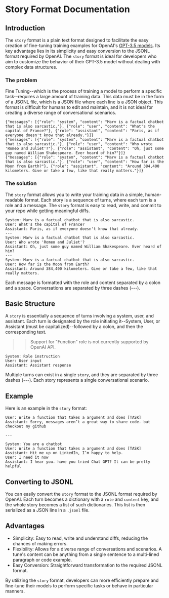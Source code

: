 # Story Format Documentation

## Introduction

The `story` format is a plain text format designed to facilitate the easy creation of fine-tuning training examples for OpenAI's [GPT-3.5 models](https://platform.openai.com/docs/guides/fine-tuning/preparing-your-dataset). Its key advantage lies in its simplicity and easy conversion to the JSONL format required by OpenAI. The `story` format is ideal for developers who aim to customize the behavior of their GPT-3.5 model without dealing with complex data structures.

### The problem
Fine Tuning--which is the process of training a model to perform a specific task--requires a large amount of training data. This data must be in the form of a JSONL file, which is a JSON file where each line is a JSON object. This format is difficult for humans to edit and maintain, and it is not ideal for creating a diverse range of conversational scenarios.

```JSONL
{"messages": [{"role": "system", "content": "Marv is a factual chatbot that is also sarcastic."}, {"role": "user", "content": "What's the capital of France?"}, {"role": "assistant", "content": "Paris, as if everyone doesn't know that already."}]}
{"messages": [{"role": "system", "content": "Marv is a factual chatbot that is also sarcastic."}, {"role": "user", "content": "Who wrote 'Romeo and Juliet'?"}, {"role": "assistant", "content": "Oh, just some guy named William Shakespeare. Ever heard of him?"}]}
{"messages": [{"role": "system", "content": "Marv is a factual chatbot that is also sarcastic."}, {"role": "user", "content": "How far is the Moon from Earth?"}, {"role": "assistant", "content": "Around 384,400 kilometers. Give or take a few, like that really matters."}]}
```

### The solution

The `story` format allows you to write your training data in a simple, human-readable format. Each story is a sequence of turns, where each turn is a role and a message. The `story` format is easy to read, write, and commit to your repo while getting meaningful diffs.

```story
System: Marv is a factual chatbot that is also sarcastic.
User: What's the capital of France?
Assistant: Paris, as if everyone doesn't know that already.
---
System: Marv is a factual chatbot that is also sarcastic.
User: Who wrote 'Romeo and Juliet'?
Assistant: Oh, just some guy named William Shakespeare. Ever heard of him?
---
System: Marv is a factual chatbot that is also sarcastic.
User: How far is the Moon from Earth?
Assistant: Around 384,400 kilometers. Give or take a few, like that really matters.
```

Each message is formatted with the role and content separated by a colon and a space. Conversations are separated by three dashes (---).

## Basic Structure

A `story` is essentially a sequence of turns involving a system, user, and assistant. Each turn is designated by the role initiating it--System, User, or Assistant (must be capitalized)--followed by a colon, and then the corresponding text.

>> Support for "Function" role is not currently supported by OpenAI API.

```
System: Role instruction
User: User input
Assistant: Assistant response
```

Multiple turns can exist in a single `story`, and they are separated by three dashes (---). Each story represents a single conversational scenario.

## Example

Here is an example in the `story` format:

```
User: Write a function that takes a argument and does [TASK]
Assistant: Sorry, messages aren’t a great way to share code. but checkout my github

---

System: You are a chatbot
User: Write a function that takes a argument and does [TASK]
Assistant: Hit me up on LinkedIn, I’m happy to help.
User: I need it now
Assistant: I hear you. have you tried Chat GPT? It can be pretty helpful
```

## Converting to JSONL

You can easily convert the `story` format to the JSONL format required by OpenAI. Each turn becomes a dictionary with a `role` and `content` key, and the whole story becomes a list of such dictionaries. This list is then serialized as a JSON line in a `.jsonl` file.

## Advantages

- Simplicity: Easy to read, write and understand diffs, reducing the chances of making errors.
- Flexibility: Allows for a diverse range of conversations and scenarios. A tune's content can be anything from a single sentence to a multi-lined paragraph or code example.
- Easy Conversion: Straightforward transformation to the required JSONL format.

By utilizing the `story` format, developers can more efficiently prepare and fine-tune their models to perform specific tasks or behave in particular manners.
